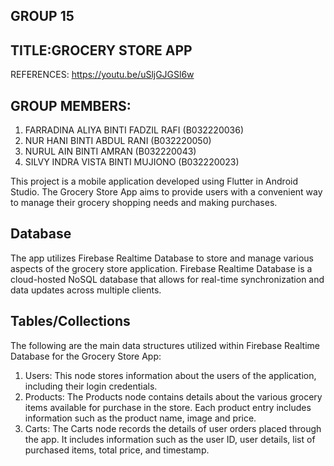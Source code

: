 ## GROUP 15
## TITLE:GROCERY STORE APP

REFERENCES: https://youtu.be/uSljGJGSl6w

## GROUP MEMBERS:
1. FARRADINA ALIYA BINTI FADZIL RAFI (B032220036)
2. NUR HANI BINTI ABDUL RANI (B032220050)
3. NURUL AIN BINTI AMRAN (B032220043)
4. SILVY INDRA VISTA BINTI MUJIONO (B032220023)

This project is a mobile application developed using Flutter in Android Studio. The Grocery Store App aims to provide users with a convenient way to manage their grocery shopping needs and making purchases.

## Database

The app utilizes Firebase Realtime Database to store and manage various aspects of the grocery store application. Firebase Realtime Database is a cloud-hosted NoSQL database that allows for real-time synchronization and data updates across multiple clients.

## Tables/Collections

The following are the main data structures utilized within Firebase Realtime Database for the Grocery Store App:

1. Users: This node stores information about the users of the application, including their login credentials.
2. Products: The Products node contains details about the various grocery items available for purchase in the store. Each product entry includes information such as the product name, image and price.
3. Carts: The Carts node records the details of user orders placed through the app. It includes information such as the user ID, user details, list of purchased items, total price, and timestamp.
